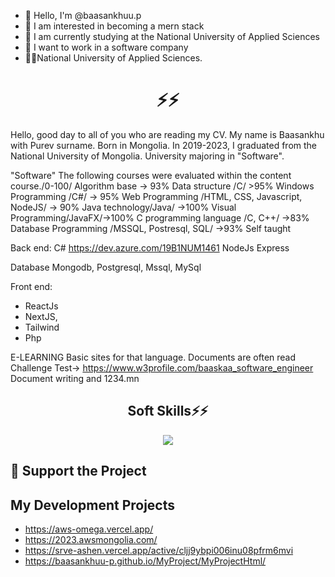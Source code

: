 - 👋 Hello, I'm @baasankhuu.p
- 👀 I am interested in becoming a mern stack
- 🌱 I am currently studying at the National University of Applied Sciences
- 💞️ I want to work in a software company
- 🧑‍🎓National University of Applied Sciences.

<h1 align="center">⚡⚡</h1>
<p>Hello, good day to all of you who are reading my CV. My name is Baasankhu with Purev surname. Born in Mongolia. In 2019-2023, I graduated from the National University  of Mongolia. University majoring in "Software".

"Software"
The following courses were evaluated within the content course./0-100/
Algorithm base -> 93%
Data structure /C/ >95%
Windows Programming /C#/ -> 95%
Web Programming /HTML, CSS, Javascript, NodeJS/ -> 90%
Java technology/Java/ ->100%
Visual Programming/JavaFX/->100%
C programming language /C, C++/ ->83%
Database Programming /MSSQL, Postresql, SQL/ ->93%
Self taught

Back end:
C# https://dev.azure.com/19B1NUM1461
NodeJs Express

Database
Mongodb, Postgresql, Mssql, MySql

Front end:
- ReactJs
- NextJS,
- Tailwind
- Php

E-LEARNING
Basic sites for that language. Documents are often read
Challenge Test-> https://www.w3profile.com/baaskaa_software_engineer
Document writing and 1234.mn
</p>
<h2 align="center">Soft Skills⚡⚡</h2>
<p align="center">
  <a href="https://skillicons.dev">
    <img src="https://skillicons.dev/icons?i=azure,react,nextjs,html,tailwind,nodejs,javascript,typescript,expressjs,github,vercel,mongodb,postgresql,postman,cpp,cs,php" />
  </a>
</p>
  
## 💖 Support the Project

<!-- Thank you so much already for using my projects! If you want to go a step further and support my open source work, buy me a coffee:

<a href='https://ko-fi.com/Q5Q860KQ2' target='_blank'><img height='36' style='border:0px;height:36px;' src='https://cdn.ko-fi.com/cdn/kofi1.png?v=3' border='0' alt='Buy Me a Coffee at ko-fi.com' /></a>

To support the project directly, feel free to open issues for icon suggestions, or contribute with a pull request! -->
## My Development Projects

- https://aws-omega.vercel.app/
- https://2023.awsmongolia.com/
- https://srve-ashen.vercel.app/active/cljj9ybpi006inu08pfrm6mvi
- https://baasankhuu-p.github.io/MyProject/MyProjectHtml/
